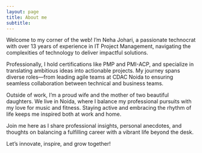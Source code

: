 ```yaml
---
layout: page
title: About me
subtitle: 
---
```


Welcome to my corner of the web! I’m Neha Johari, a passionate technocrat with over 13 years of experience in IT Project Management, navigating the complexities of technology to deliver impactful solutions.

Professionally, I hold certifications like PMP and PMI-ACP, and specialize in translating ambitious ideas into actionable projects. My journey spans diverse roles—from leading agile teams at CDAC Noida to ensuring seamless collaboration between technical and business teams.

Outside of work, I’m a proud wife and the mother of two beautiful daughters. We live in Noida, where I balance my professional pursuits with my love for music and fitness. Staying active and embracing the rhythm of life keeps me inspired both at work and home.

Join me here as I share professional insights, personal anecdotes, and thoughts on balancing a fulfilling career with a vibrant life beyond the desk.

Let’s innovate, inspire, and grow together!
